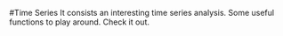 #Time Series
It consists an interesting time series analysis.
Some useful functions to play around.
Check it out.
